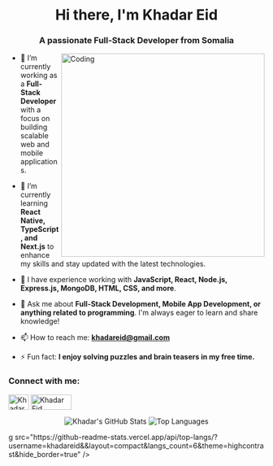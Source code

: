 <h1 align="center">Hi there, I'm Khadar Eid</h1>
<h3 align="center">A passionate Full-Stack Developer from Somalia</h3>

<img align="right" alt="Coding" width="400" src="https://cdn.dribbble.com/users/214929/screenshots/4366947/dribbble-shot_6.gif">

- 🔭 I’m currently working as a **Full-Stack Developer** with a focus on building scalable web and mobile applications.

- 🌱 I’m currently learning **React Native, TypeScript, and Next.js** to enhance my skills and stay updated with the latest technologies.

- 💼 I have experience working with **JavaScript, React, Node.js, Express.js, MongoDB, HTML, CSS, and more**.

- 💬 Ask me about **Full-Stack Development, Mobile App Development, or anything related to programming**. I'm always eager to learn and share knowledge!

- 📫 How to reach me: **khadareid@gmail.com**

- ⚡ Fun fact: **I enjoy solving puzzles and brain teasers in my free time.**

<h3 align="left">Connect with me:</h3>
<p align="left">
<a href="[https://www.facebook.com/khadariidnuux?mibextid=dGKdO6"](https://www.facebook.com/khadariidnuux) target="blank"><img align="center" src="https://raw.githubusercontent.com/rahuldkjain/github-profile-readme-generator/master/src/images/icons/Social/facebook.svg" alt="Khadar Eid" height="30" width="40" /></a>
<a href="https://github.com/khadareid" target="_blank"><img align="center" src="https://img.shields.io/badge/GitHub-100000?style=for-the-badge&logo=github&logoColor=white" alt="Khadar Eid" height="30" width="80" /></a>
</p>

<p align="center">
  <img src="https://github-readme-stats.vercel.app/api?username=khadareid&show_icons=true&hide_border=true&theme=radical" alt="Khadar's GitHub Stats" />
  <img src="https://github-readme-stats.vercel.app/api/top-langs/?username=khadareid&layout=compact&langs_count=6&theme=highcontrast&hide_border=true" alt="Top Languages" />
</p>
g src="https://github-readme-stats.vercel.app/api/top-langs/?username=khadareid&&layout=compact&langs_count=6&theme=highcontrast&hide_border=true" />
